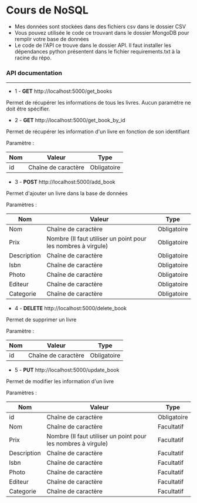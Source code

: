 # Cours de NoSQL

- Mes données sont stockées dans des fichiers csv dans le dossier CSV
- Vous pouvez utilisée le code ce trouvant dans le dossier MongoDB pour remplir votre base de données
- Le code de l'API ce trouve dans le dossier API. Il faut installer les dépendances python présentent dans le fichier requirements.txt à la racine du répo.

### API documentation 

---

- 1 - **GET** http://localhost:5000/get_books

Permet de récupérer les informations de tous les livres.
Aucun paramètre ne doit être spécifier.

- 2 - **GET** http://localhost:5000/get_book_by_id

Permet de récupérer les information d'un livre en fonction de son identifiant

Paramètre :

Nom | Valeur | Type
--- | --- | ---
id | Chaîne de caractère | Obligatoire

- 3 - **POST** http://localhost:5000/add_book

Permet d'ajouter un livre dans la base de données

Paramètres :

Nom | Valeur | Type
--- | --- | ---
Nom | Chaîne de caractère | Obligatoire
Prix | Nombre (Il faut utiliser un point pour les nombres à virgule) | Obligatoire
Description | Chaîne de caractère | Obligatoire
Isbn | Chaîne de caractère | Obligatoire
Photo | Chaîne de caractère | Obligatoire
Editeur | Chaîne de caractère | Obligatoire
Categorie | Chaîne de caractère | Obligatoire

- 4 - **DELETE** http://localhost:5000/delete_book

Permet de supprimer un livre 

Paramètre :

Nom | Valeur | Type
--- | --- | ---
id | Chaîne de caractère | Obligatoire

- 5 - **PUT** http://localhost:5000/update_book

Permet de modifier les information d'un livre

Paramètres :

Nom | Valeur | Type
--- | --- | ---
id | Chaîne de caractère | Obligatoire
Nom | Chaîne de caractère | Facultatif
Prix | Nombre (Il faut utiliser un point pour les nombres à virgule) | Facultatif
Description | Chaîne de caractère | Facultatif
Isbn | Chaîne de caractère | Facultatif
Photo | Chaîne de caractère | Facultatif
Editeur | Chaîne de caractère | Facultatif
Categorie | Chaîne de caractère | Facultatif
